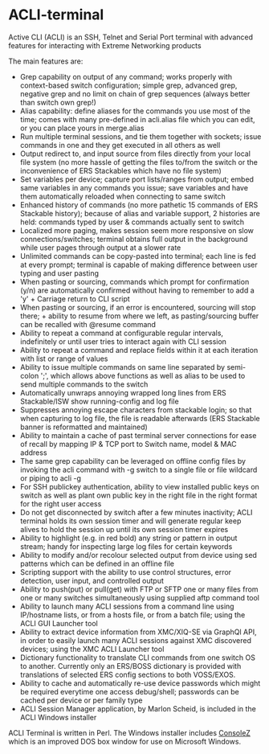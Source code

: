 # ACLI-terminal
Active CLI (ACLI) is an SSH, Telnet and Serial Port terminal with advanced features for interacting with Extreme Networking products

The main features are:
* Grep capability on output of any command; works properly with context-based switch configuration; simple grep, advanced grep, negative grep and no limit on chain of grep sequences (always better than switch own grep!)
* Alias capability: define aliases for the commands you use most of the time; comes with many pre-defined in acli.alias file which you can edit, or you can place yours in merge.alias
* Run multiple terminal sessions, and tie them together with sockets; issue commands in one and they get executed in all others as well
* Output redirect to, and input source from files directly from your local file system (no more hassle of getting the files to/from the switch or the inconvenience of ERS Stackables which have no file system)
* Set variables per device; capture port lists/ranges from output; embed same variables in any commands you issue; save variables and have them automatically reloaded when connecting to same switch
* Enhanced history of commands (no more pathetic 15 commands of ERS Stackable history); because of alias and variable support, 2 histories are held: commands typed by user & commands actually sent to switch
* Localized more paging, makes session seem more responsive on slow connections/switches; terminal obtains full output in the background while user pages through output at a slower rate
* Unlimited commands can be copy-pasted into terminal; each line is fed at every prompt; terminal is capable of making difference between user typing and user pasting
* When pasting or sourcing, commands which prompt for confirmation (y/n) are automatically confirmed without having to remember to add a 'y' + Carriage return to CLI script
* When pasting or sourcing, if an error is encountered, sourcing will stop there; + ability to resume from where we left, as pasting/sourcing buffer can be recalled with @resume command
* Ability to repeat a command at configurable regular intervals, indefinitely or until user tries to interact again with CLI session
* Ability to repeat a command and replace fields within it at each iteration with list or range of values
* Ability to issue multiple commands on same line separated by semi-colon ';', which allows above functions as well as alias to be used to send multiple commands to the switch
* Automatically unwraps annoying wrapped long lines from ERS Stackable/ISW show running-config and log file
* Suppresses annoying escape characters from stackable login; so that when capturing to log file, the file is readable afterwards (ERS Stackable banner is reformatted and maintained)
* Ability to maintain a cache of past terminal server connections for ease of recall by mapping IP & TCP port to Switch name, model & MAC address
* The same grep capability can be leveraged on offline config files by invoking the acli command with -g switch to a single file or file wildcard or piping to acli -g
* For SSH publickey authentication, ability to view installed public keys on switch as well as plant own public key in the right file in the right format for the right user access
* Do not get disconnected by switch after a few minutes inactivity; ACLI terminal holds its own session timer and will generate regular keep alives to hold the session up until its own session timer expires
* Ability to highlight (e.g. in red bold) any string or pattern in output stream; handy for inspecting large log files for certain keywords
* Ability to modify and/or recolour selected output from device using sed patterns which can be defined in an offline file
* Scripting support with the ability to use control structures, error detection, user input, and controlled output
* Ability to push(put) or pull(get) with FTP or SFTP one or many files from one or many switches simultaneously using supplied aftp command tool
* Ability to launch many ACLI sessions from a command line using IP/hostname lists, or from a hosts file, or from a batch file; using the ACLI GUI Launcher tool
* Ability to extract device information from XMC/XIQ-SE via GraphQl API, in order to easily launch many ACLI sessions against XMC discovered devices; using the XMC ACLI Launcher tool
* Dictionary functionality to translate CLI commands from one switch OS to another. Currently only an ERS/BOSS dictionary is provided with translations of selected ERS config sections to both VOSS/EXOS.
* Ability to cache and automatically re-use device passwords which might be required everytime one access debug/shell; passwords can be cached per device or per family type
* ACLI Session Manager application, by Marlon Scheid, is included in the ACLI Windows installer

ACLI Terminal is written in Perl. The Windows installer includes [ConsoleZ](https://github.com/cbucher/console) which is an improved DOS box window for use on Microsoft Windows.
